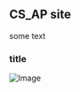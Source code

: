 ## CS_AP site

some text

### title
![Image](https://pbs.twimg.com/profile_images/839721704163155970/LI_TRk1z_400x400.jpg)

